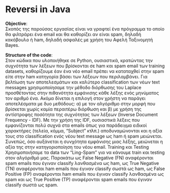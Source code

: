 # Reversi in Java


**Objective**:  
Σκοπός της παρούσας εργασίας είναι να γραφτεί ένα πρόγραμμα το οποίο θα φιλτράρει ένα email και θα καθορίζει αν είναι spam, δηλαδή κακόβουλο ή ham, δηλαδή ασφαλές με χρήση του Αφελή Ταξινομητή Bayes.


**Structure of the code**:  
Στον κώδικα που υλοποιήθηκε σε Python, ουσιαστικά, κρατώντας την συχνότητα των λέξεων που βρίσκονται σε ham και spam email των training datasets, καθορίζουμε έαν ένα νέο email πρέπει να καταταχθεί στην spam είτε στην ham κατηγορία βάσει των λέξεων που περιλαμβάνει. Για βελτίωση των αποτελεσμάτων και καλύτερο classification των νέων text messages χρησιμοποίησαμε την μέθοδο διόρθωσης του Laplace προσθέτοντας στην πιθανότητα εμφάνισης κάθε λέξης ενός μηνύματος τον αριθμό ένα. Ακόμα δίνεται η επιλογή στον χρήστη να παράγει αποτελέσματα με δυο μεθόδους: α) με τον αλγόριθμο στην μορφή που βρίσκεται χωρίς καμία περαιτέρω διόρθωση και β) με χρήση της αντίστροφης ποσότητα της συχνότητας των λέξεων (Inverse Document Frequency - IDF). Με την χρήση της IDF, ουσιαστικά λέξεις που εμφανίζονται πολύ συχνά στα emails όπως για παράδειγμα ειδικοί χαρακτήρες (τελεία, κόμμα, “Subject” κτλπ.) αποδυναμώνονται και η αξία τους στο classification ενός νέου text message ως ham ή spam μειώνεται. Συνεπώς, όσο αυξάνεται η συνχότητα εμφάνισης μιας λέξης, μειώνεται η αξία της στην κατηγοριοποίηση του νέου email. 
Training  και Testing
Χρησιμοποιήσαμε τα data των “Ling-Spam” για να κάνουμε train και testing στον αλγόριθμό μας. Παρακάτω ως False Negative (FN) αναφέρονται spam emails που έγιναν classify λανθασμένα ως ham, ως  True Negative (TN) αναφέρονται ham emails που έγιναν classify σωστά ως ham, ως False Positive (FP) αναφέρονται ham emails που έγιναν classify λανθασμένα ως spam και ως True Positive (TP) αναφέρονται spam emails που έγιναν classify σωστά ως spam.
